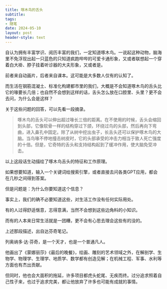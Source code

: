 ```yaml
---
title: 啄木鸟的舌头
subtitle: 
tags: 
- 随笔
date: 2024-05-10
layout: post
header-style: text
---
```


自认为拥有丰富学识、阅历丰富的我们，一定知道啄木鸟。一说起这种动物，脑海里不免浮现出起一只蓝色的只知道疯跑哔哔的可爱卡通形象，又或者联想起一个穿着白大褂、脖子挂着听诊器的大夫形象，又或者是。

前者来自动画片，后者来自课本。这可能是大多数人仅有的认知了。

而生活在钢筋混凝土、标准化构建都市里的我们，大概是不会知道啄木鸟的舌头比它的喙要长几倍；也自然不会想到这样的话，舌头怎么放在口腔里、头里？更不会去问，为什么会是这样？

关于这些问题的回答，可以先看一段摘录。

> 啄木鸟的舌头可以伸出超过喙长三倍的距离。在不使用的时候，舌头会缩回到头部，它像软骨一样的结构穿过下颌，环绕过鸟的头部，然后再向下弯曲，进入鼻孔中固定。除了从树中挖出虫子，长舌头还可以保护啄木鸟的大脑。当鸟喙不停地撞击树皮时，它的头部承受的冲击力相当于致人死亡强度的十倍。但是，它奇特的舌头和支持结构起到了缓冲作用，使大脑免受冲击。

以上这段话生动描绘了啄木鸟舌头的特征和工作原理。

如果想要知道，输入一个关键词给搜索引擎，或者直接去问各类GPT应用，都会在几秒之间得到答案。

但是问题是：为什么你要知道这个信息？

事实上，我们的确不必要知道这些，对生活工作没有任何实际用处。

有的人过得舒适惬意，志得意满，当然不会想到这些边角料的小知识。

而有的人本来日常生活就是一团糟，更不会有心思去理会这些有的没的。


上述那段描述，出自达芬奇笔记。

列奥纳多·达·芬奇，是一个天才，也是一个普通凡人。

他画出了《蒙娜丽莎》《最后的晚餐》，绘画、雕刻的艺术领域之外，在解剖学、生物学、物理学、生理学、地质学、数学都有创造见解；在机械工程、军事、水利等方面也有杰出贡献。

但同时，他也会大面积的拖延，许多项目都虎头蛇尾、无疾而终。过分追求照着自己性子来，也过于追求完美，都让他放弃了许多也可能有成就的事情。

